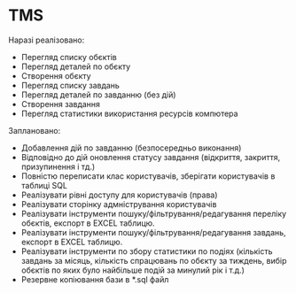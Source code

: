 # TMS

Наразі реалізовано:
- Перегляд списку обєктів
- Перегляд деталей по обєкту
- Створення обєкту
- Перегляд списку завдань
- Перегляд деталей по завданню (без дій)
- Створення завдання
- Перегляд статистики використання ресурсів компютера

Заплановано:
- Добавлення дій по завданню (безпосередньо виконання)
- Відповідно до дій оновлення статусу завдання (відкриття, закриття, призупинення і тд.)
- Повністю переписати клас користувачів, зберігати користувачів в таблиці SQL
- Реалізувати рівні доступу для користувачів (права)
- Реалізувати сторінку адмністрування користувачів
- Реалізувати інструменти пошуку/фільтрування/редагування переліку обєктів, експорт в EXCEL таблицю.
- Реалізувати інструменти пошуку/фільтрування/редагування завдань, експорт в EXCEL таблицю.
- Реалізувати інструменти по збору статистики по подіях (кількість завдань за місяць, кількість спрацювань по обєкту за тиждень,   вибір обєктів по яких було найбільше подій за минулий рік і т.д.)
- Резервне копіювання бази в *.sql файл
